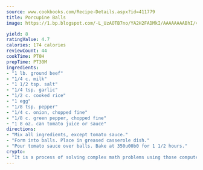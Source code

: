 ```yaml
---
source: www.cookbooks.com/Recipe-Details.aspx?id=411779
title: Porcupine Balls
image: https://1.bp.blogspot.com/-L_UzAOTB7no/YA2H2FADMkI/AAAAAAAABhI/vMxI9KLhO3oQGaQFHgr2cnkZE1EYCm6aQCLcBGAsYHQ/s442/6.png

yield: 8
ratingValue: 4.7
calories: 174 calories
reviewCount: 44
cookTime: PT0H
prepTime: PT30M
ingredients:
- "1 lb. ground beef"
- "1/4 c. milk"
- "1 1/2 tsp. salt"
- "1/4 tsp. garlic"
- "1/2 c. cooked rice"
- "1 egg"
- "1/8 tsp. pepper"
- "1/4 c. onion, chopped fine"
- "1/8 c. green pepper, chopped fine"
- "1 8 oz. can tomato juice or sauce"
directions:
- "Mix all ingredients, except tomato sauce."
- "Form into balls. Place in greased casserole dish."
- "Pour tomato sauce over balls. Bake at 350u00b0 for 1 1/2 hours."
crypto:
- "It is a process of solving complex math problems using those computers which run bitcoin software."
---
```

